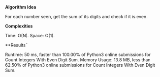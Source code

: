 **Algorithm Idea**

For each number seen, get the sum of its digits and 
check if it is even. 

**Complexities**

Time: O(N).
Space: O(1).

**Results*̂*

Runtime: 50 ms, faster than 100.00% of Python3 online submissions for Count Integers With Even Digit Sum.
Memory Usage: 13.8 MB, less than 62.50% of Python3 online submissions for Count Integers With Even Digit Sum.
